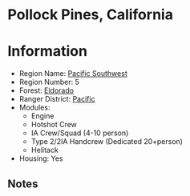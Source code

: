 
Pollock Pines, California
=========================
  
# Information  
* Region Name: [Pacific Southwest]()  
* Region Number: 5  
* Forest: [Eldorado](http://www.fs.usda.gov/eldorado)  
* Ranger District: [Pacific]()  
* Modules:  
  - Engine  
  - Hotshot Crew  
  - IA Crew/Squad (4-10 person)  
  - Type 2/2IA Handcrew (Dedicated 20+person)  
  - Helitack  
* Housing: Yes  
  
## Notes

